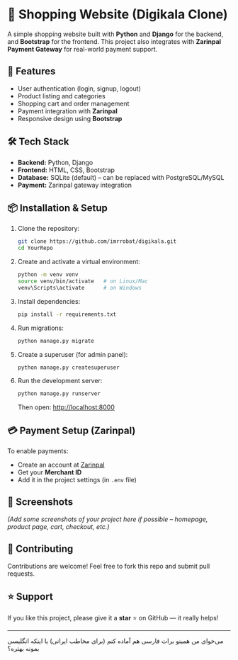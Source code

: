

# 🛒 Shopping Website (Digikala Clone)

A simple shopping website built with **Python** and **Django** for the backend, and **Bootstrap** for the frontend.
This project also integrates with **Zarinpal Payment Gateway** for real-world payment support.

## 🚀 Features

* User authentication (login, signup, logout)
* Product listing and categories
* Shopping cart and order management
* Payment integration with **Zarinpal**
* Responsive design using **Bootstrap**

## 🛠️ Tech Stack

* **Backend:** Python, Django
* **Frontend:** HTML, CSS, Bootstrap
* **Database:** SQLite (default) – can be replaced with PostgreSQL/MySQL
* **Payment:** Zarinpal gateway integration

## 📦 Installation & Setup

1. Clone the repository:

   ```bash
   git clone https://github.com/imrrobat/digikala.git
   cd YourRepo
   ```
2. Create and activate a virtual environment:

   ```bash
   python -m venv venv
   source venv/bin/activate   # on Linux/Mac
   venv\Scripts\activate      # on Windows
   ```
3. Install dependencies:

   ```bash
   pip install -r requirements.txt
   ```
4. Run migrations:

   ```bash
   python manage.py migrate
   ```
5. Create a superuser (for admin panel):

   ```bash
   python manage.py createsuperuser
   ```
6. Run the development server:

   ```bash
   python manage.py runserver
   ```

   Then open: [http://localhost:8000](http://localhost:8000)

## 💳 Payment Setup (Zarinpal)

To enable payments:

* Create an account at [Zarinpal](https://www.zarinpal.com)
* Get your **Merchant ID**
* Add it in the project settings (in `.env` file)

## 📸 Screenshots

*(Add some screenshots of your project here if possible – homepage, product page, cart, checkout, etc.)*

## 🤝 Contributing

Contributions are welcome! Feel free to fork this repo and submit pull requests.

## ⭐ Support

If you like this project, please give it a **star** ⭐ on GitHub — it really helps!

---

می‌خوای من همینو برات فارسی هم آماده کنم (برای مخاطب ایرانی) یا اینکه انگلیسی بمونه بهتره؟
